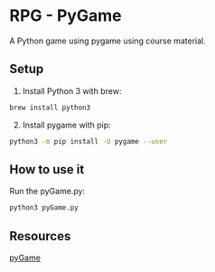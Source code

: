 # RPG - PyGame

A Python game using pygame using course material.

## Setup

1. Install Python 3 with brew:
```bash
brew install python3
```

2. Install pygame with pip:
```bash
python3 -m pip install -U pygame --user
```
## How to use it

Run the pyGame.py:
```bash
python3 pyGame.py
```

## Resources
[pyGame](https://www.pygame.org/news)
